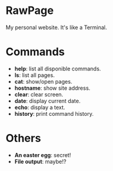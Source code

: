 RawPage
=======

My personal website. It's like a Terminal.

Commands
========

* **help**: list all disponible commands.
* **ls**: list all pages.
* **cat**: show/open pages.
* **hostname**: show site address.
* **clear**: clear screen.
* **date**: display current date.
* **echo**: display a text.
* **history**: print command history.

Others
======
* **An easter egg**: secret!
* **File output**: maybe!?